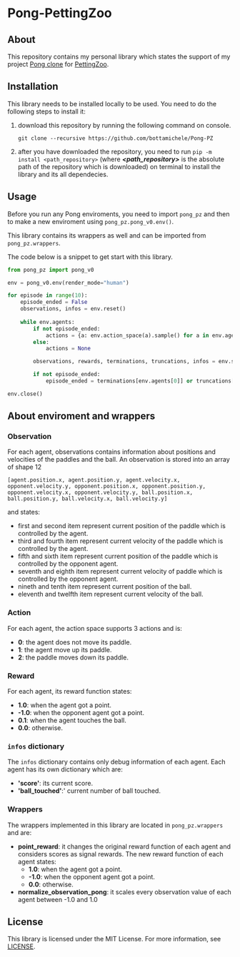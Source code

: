 # Pong-PettingZoo
## About
This repository contains my personal library which states the support of 
my project [Pong clone](https://github.com/bottamichele/Pong-Python) for 
[PettingZoo](https://pettingzoo.farama.org/).

## Installation
This library needs to be installed locally to be used. You need to do the following steps to install it:
1. download this repository by running the following command on console.
   ```
   git clone --recursive https://github.com/bottamichele/Pong-PZ
   ```
2. after you have downloaded the repository, you need to run `pip -m install <path_repository>`
   (where ***<path_repository>*** is the absolute path of the repository which is downloaded)
   on terminal to install the library and its all dependecies.

## Usage
Before you run any Pong enviroments, you need to import `pong_pz` and then to make
a new enviroment using `pong_pz.pong_v0.env()`.

This library contains its wrappers as well and can be imported from `pong_pz.wrappers`.

The code below is a snippet to get start with this library.
```python
from pong_pz import pong_v0

env = pong_v0.env(render_mode="human")

for episode in range(10):
    episode_ended = False
    observations, infos = env.reset()
    
    while env.agents:
        if not episode_ended:
            actions = {a: env.action_space(a).sample() for a in env.agents}
        else:
            actions = None

        observations, rewards, terminations, truncations, infos = env.step(actions)

        if not episode_ended:
            episode_ended = terminations[env.agents[0]] or truncations[env.agents[0]]

env.close()
```

## About enviroment and wrappers
### Observation
For each agent, observations contains information about positions and velocities of the paddles and the ball. 
An observation is stored into an array of shape 12
```
[agent.position.x, agent.position.y, agent.velocity.x, opponent.velocity.y, opponent.position.x, opponent.position.y, opponent.velocity.x, opponent.velocity.y, ball.position.x, ball.position.y, ball.velocity.x, ball.velocity.y]
```
and states:
- first and second item represent current position of the paddle which is controlled by the agent.
- third and fourth item represent current velocity of the paddle which is controlled by the agent.
- fifth and sixth item represent current position of the paddle which is controlled by the opponent agent.
- seventh and eighth item represent current velocity of paddle which is controlled by the opponent agent.
- nineth and tenth item represent current position of the ball.
- eleventh and twelfth item represent current velocity of the ball.

### Action
For each agent, the action space supports 3 actions and is:
- **0**: the agent does not move its paddle.
- **1**: the agent move up its paddle.
- **2**: the paddle moves down its paddle.

### Reward
For each agent, its reward function states:
- **1.0**: when the agent got a point.
- **-1.0**: when the opponent agent got a point.
- **0.1**: when the agent touches the ball.
- **0.0**: otherwise.

### `infos` dictionary
The `infos` dictionary contains only debug information of each agent. 
Each agent has its own dictionary which are:
- **'score'**: its current score.
- **'ball_touched'**:' current number of ball touched.

### Wrappers
The wrappers implemented in this library are located in `pong_pz.wrappers` and are:
- **point_reward**: it changes the original reward function of each agent and considers scores as signal rewards.
  The new reward function of each agent states:
  - **1.0**: when the agent got a point.
  - **-1.0**: when the opponent agent got a point.
  - **0.0**: otherwise.
- **normalize_observation_pong**: it scales every observation value of each agent between -1.0 and 1.0

## License
This library is licensed under the MIT License. For more information, 
see [LICENSE](https://github.com/bottamichele/Pong-Gym/blob/main/LICENSE).
